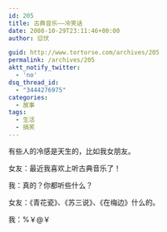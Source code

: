 ```yaml
---
id: 205
title: 古典音乐——冷笑话
date: 2008-10-29T23:11:46+00:00
author: 愆伏

guid: http://www.tortorse.com/archives/205
permalink: /archives/205
aktt_notify_twitter:
  - 'no'
dsq_thread_id:
  - "3444276975"
categories:
  - 故事
tags:
  - 生活
  - 搞笑
---
```

有些人的冷感是天生的，比如我女朋友。
  
女友：最近我喜欢上听古典音乐了！
  
我：真的？你都听些什么？
  
女友：《青花瓷》、《苏三说》、《在梅边》什么的。
  
我：%￥@￥